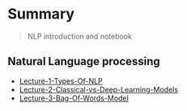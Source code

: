 # Summary
> NLP introduction and notebook


## Natural Language processing
* [Lecture-1-Types-Of-NLP](https://www.udemy.com/course/machinelearning/learn/lecture/20091376#questions)
* [Lecture-2-Classical-vs-Deep-Learning-Models](https://www.udemy.com/course/machinelearning/learn/lecture/20091378#questions)
* [Lecture-3-Bag-Of-Words-Model](https://www.udemy.com/course/machinelearning/learn/lecture/20091386#overview)